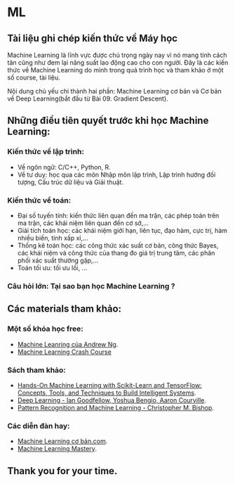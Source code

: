 # ML
## Tài liệu ghi chép kiến thức về Máy học

Machine Learning là lĩnh vực được chú trọng ngày nay vì nó mang tính cách tân cũng như đem lại năng suất lao động cao cho con người. Đây là các kiến thức về Machine Learning do mình trong quá trình học và tham khảo ở một số course, tài liệu.

Nội dung chủ yếu chi thành hai phần: Machine Learning cơ bản và Cơ bản về Deep Learning(bắt đầu từ Bài 09. Gradient Descent).


## Những điều tiên quyết trước khi học Machine Learning:
### Kiến thức về lập trình:
- Về ngôn ngữ: C/C++, Python, R.
- Về tư duy: học qua các môn Nhập môn lập trình, Lập trình hướng đối tượng, Cấu trúc dữ liệu và Giải thuật.

### Kiến thức về toán:
- Đại số tuyến tính: kiến thức liên quan đến ma trận, các phép toán trên ma trận, các khái niệm liên quan đến cơ sở,...
- Giải tích toán học: các khái niệm giới hạn, liên tục, đạo hàm, cực trị, hàm nhiều biến, tính xấp xỉ,...
- Thống kê toán học: các công thức xác suất cơ bản, công thức Bayes, các khái niệm và công thức của thang đo giá trị trung tâm, các phân phối xác suất thường gặp,...
- Toán tối ưu: tối ưu lồi, ...

### Câu hỏi lớn: Tại sao bạn học Machine Learning ?

## Các materials tham khảo:
### Một số khóa học free:
- [Machine Leanring của Andrew Ng](https://www.coursera.org/learn/machine-learning).
- [Machine Learning Crash Course](https://developers.google.com/machine-learning/crash-course)

### Sách tham khảo:
- [Hands-On Machine Learning with Scikit-Learn and TensorFlow: Concepts, Tools, and Techniques to Build Intelligent Systems](http://93.174.95.29/_ads/E585D7EA43B3477E96A53A0BC1220F37).
- [Deep Learning - Ian Goodfellow, Yoshua Bengio, Aaron Courville](https://github.com/janishar/mit-deep-learning-book-pdf/blob/master/complete-book-bookmarked-pdf/deeplearningbook.pdf).
- [Pattern Recognition and Machine Learning - Christopher M. Bishop](http://93.174.95.29/_ads/6C04A20C2819420B5E8532404D36C9A7).

### Các diễn đàn hay:
- [Machine Learning cơ bản.com](https://machinelearningcoban.com/).
- [Machine Learning Mastery](https://machinelearningmastery.com/).



## Thank you for your time.
